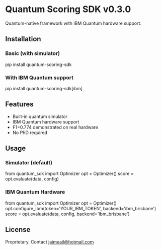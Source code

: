 ﻿# Quantum Scoring SDK v0.3.0

Quantum-native framework with IBM Quantum hardware support.

## Installation

### Basic (with simulator)
pip install quantum-scoring-sdk

### With IBM Quantum support
pip install quantum-scoring-sdk[ibm]

## Features
- Built-in quantum simulator
- IBM Quantum hardware support
- F1=0.774 demonstrated on real hardware
- No PhD required

## Usage

### Simulator (default)
from quantum_sdk import Optimizer
opt = Optimizer()
score = opt.evaluate(data, config)

### IBM Quantum Hardware
from quantum_sdk import Optimizer
opt = Optimizer()
opt.configure_ibm(token='YOUR_IBM_TOKEN', backend='ibm_brisbane')
score = opt.evaluate(data, config, backend='ibm_brisbane')

## License
Proprietary. Contact jaimeajl@hotmail.com
